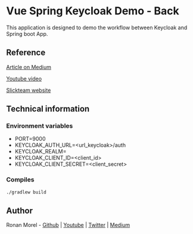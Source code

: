 # Vue Spring Keycloak Demo - Back

This application is designed to demo the workflow between Keycloak and Spring boot App.

## Reference

[Article on Medium](https://medium.com/slickteam/gagner-du-temps-et-d%C3%A9porter-votre-authentification-avec-keycloak-1d4ef8bac387) 

[Youtube video](https://www.youtube.com/watch?v=ydbYa2biy2I) 

[Slickteam website](https://slickteam.fr) 

## Technical information 

### Environment variables

* PORT=9000
* KEYCLOAK_AUTH_URL=<url_keycloak>/auth
* KEYCLOAK_REALM=<realm>
* KEYCLOAK_CLIENT_ID=<client_id>
* KEYCLOAK_CLIENT_SECRET=<client_secret>

### Compiles
```bash
./gradlew build
```


## Author

Ronan Morel - [Github](https://github.com/ronronan) | [Youtube](https://www.youtube.com/channel/UCu8f_ENFz0hPiwwCocJg2UA) | [Twitter](https://twitter.com/ronronan21) | [Medium](https://medium.com/@ronronan21)

